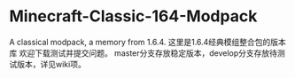 # Minecraft-Classic-164-Modpack
A classical modpack, a memory from 1.6.4.
这里是1.6.4经典模组整合包的版本库 欢迎下载测试并提交问题。
master分支存放稳定版本，develop分支存放待测试版本，详见wiki项。
